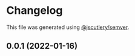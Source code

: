 # Changelog

This file was generated using [@jscutlery/semver](https://github.com/jscutlery/semver).

## 0.0.1 (2022-01-16)
